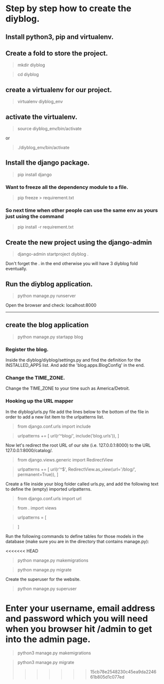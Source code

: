 # Step by step how to create the diyblog.

## Install python3, pip and virtualenv.

## Create a fold to store the project.

> mkdir diyblog

> cd diyblog

## create a virtualenv for our project.
> virtualenv diyblog_env

## activate the virtualenv.
> source diyblog_env/bin/activate

or

> ./diyblog_env/bin/activate

## Install the django package.
> pip install django
### Want to freeze all the dependency module to a file.
> pip freeze > requirement.txt
### So next time when other people can use the same env as yours just using the command
> pip install -r requirement.txt

## Create the new project using the django-admin
> django-admin startproject diyblog .

Don't forget the . in the end otherwise you will have 3 diyblog fold eventually.

## Run the diyblog application.
> python manage.py runserver

Open the browser and check: localhost:8000

___

## create the blog application

> python manage.py startapp blog

### Register the blog.

Inside the diyblog/diyblog/settings.py and find the definition for the INSTALLED_APPS list. And add the 'blog.apps.BlogConfig' in the end.

### Change the TIME_ZONE.

Change the TIME_ZONE to your time such as America/Detroit.

### Hooking up the URL mapper

In the diyblog/urls.py file add the lines below to the bottom of the file in order to add a new list item to the urlpatterns list.


>from django.conf.urls import include

>urlpatterns += [
    url(r'^blog/', include('blog.urls')),
]

Now let's redirect the root URL of our site (i.e. 127.0.0.1:8000) to the URL 127.0.0.1:8000/catalog/.

>from django.views.generic import RedirectView

>urlpatterns += [
    url(r'^$', RedirectView.as_view(url='/blog/', permanent=True)),
]

Create a file inside your blog folder called urls.py, and add the following text to define the (empty) imported urlpatterns.

>from django.conf.urls import url

>from . import views


>urlpatterns = [

>]

Run the following commands to define tables for those models in the database (make sure you are in the directory that contains manage.py):

<<<<<<< HEAD
>python manage.py makemigrations

>python manage.py migrate

Create the superuser for the website.

>python manage.py superuser

Enter your username, email address and password which you will need when you browser hit /admin to get into the admin page.
=======
>python3 manage.py makemigrations

>python3 manage.py migrate
>>>>>>> 15cb78e2548230c45ea9da224661b805d1c077ed
